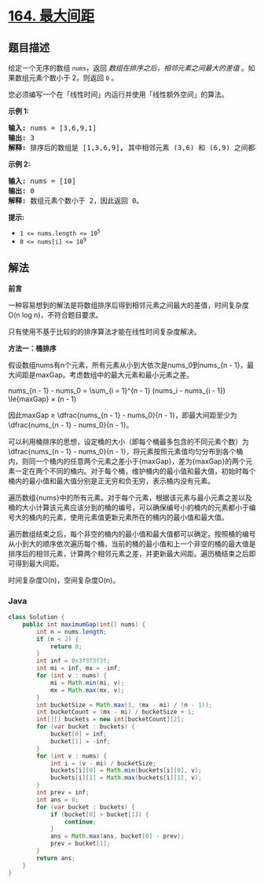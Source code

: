 # [164. 最大间距](https://leetcode.cn/problems/maximum-gap)

## 题目描述

<p>给定一个无序的数组&nbsp;<code>nums</code>，返回 <em>数组在排序之后，相邻元素之间最大的差值</em> 。如果数组元素个数小于 2，则返回 <code>0</code> 。</p>

<p>您必须编写一个在「线性时间」内运行并使用「线性额外空间」的算法。</p>

<p><strong>示例&nbsp;1:</strong></p>

<pre>
<strong>输入:</strong> nums = [3,6,9,1]
<strong>输出:</strong> 3
<strong>解释:</strong> 排序后的数组是 [1,3,6,9]<strong><em>, </em></strong>其中相邻元素 (3,6) 和 (6,9) 之间都存在最大差值 3。</pre>

<p><strong>示例&nbsp;2:</strong></p>

<pre>
<strong>输入:</strong> nums = [10]
<strong>输出:</strong> 0
<strong>解释:</strong> 数组元素个数小于 2，因此返回 0。</pre>

<p><strong>提示:</strong></p>

<ul>
	<li><code>1 &lt;= nums.length &lt;= 10<sup>5</sup></code></li>
	<li><code>0 &lt;= nums[i] &lt;= 10<sup>9</sup></code></li>
</ul>

## 解法

**前言**

一种容易想到的解法是将数组排序后得到相邻元素之间最大的差值，时间复杂度O(n log n)，不符合题目要求。

只有使用不基于比较的的排序算法才能在线性时间复杂度解决。

**方法一：桶排序**

假设数组nums有n个元素，所有元素从小到大依次是nums_0到nums_{n - 1}，最大间距是maxGap。考虑数组中的最大元素和最小元素之差。


nums_{n - 1} - nums_0 = \sum_{i = 1}^{n - 1} (nums_i - nums_{i - 1}) \le{maxGap} × (n - 1)


因此maxGap ≥ \dfrac{nums_{n - 1} - nums_0}{n - 1}，即最大间距至少为\dfrac{nums_{n - 1} - nums_0}{n - 1}。

可以利用桶排序的思想，设定桶的大小（即每个桶最多包含的不同元素个数）为\dfrac{nums_{n - 1} - nums_0}{n - 1}，将元素按照元素值均匀分布到各个桶内，则同一个桶内的任意两个元素之差小于{maxGap}，差为{maxGap}的两个元素一定在两个不同的桶内。对于每个桶，维护桶内的最小值和最大值，初始时每个桶内的最小值和最大值分别是正无穷和负无穷，表示桶内没有元素。

遍历数组{nums}中的所有元素。对于每个元素，根据该元素与最小元素之差以及桶的大小计算该元素应该分到的桶的编号，可以确保编号小的桶内的元素都小于编号大的桶内的元素，使用元素值更新元素所在的桶内的最小值和最大值。

遍历数组结束之后，每个非空的桶内的最小值和最大值都可以确定。按照桶的编号从小到大的顺序依次遍历每个桶，当前的桶的最小值和上一个非空的桶的最大值是排序后的相邻元素，计算两个相邻元素之差，并更新最大间距。遍历桶结束之后即可得到最大间距。

时间复杂度O(n)，空间复杂度O(n)。

### **Java**

```java
class Solution {
    public int maximumGap(int[] nums) {
        int n = nums.length;
        if (n < 2) {
            return 0;
        }
        int inf = 0x3f3f3f3f;
        int mi = inf, mx = -inf;
        for (int v : nums) {
            mi = Math.min(mi, v);
            mx = Math.max(mx, v);
        }
        int bucketSize = Math.max(1, (mx - mi) / (n - 1));
        int bucketCount = (mx - mi) / bucketSize + 1;
        int[][] buckets = new int[bucketCount][2];
        for (var bucket : buckets) {
            bucket[0] = inf;
            bucket[1] = -inf;
        }
        for (int v : nums) {
            int i = (v - mi) / bucketSize;
            buckets[i][0] = Math.min(buckets[i][0], v);
            buckets[i][1] = Math.max(buckets[i][1], v);
        }
        int prev = inf;
        int ans = 0;
        for (var bucket : buckets) {
            if (bucket[0] > bucket[1]) {
                continue;
            }
            ans = Math.max(ans, bucket[0] - prev);
            prev = bucket[1];
        }
        return ans;
    }
}
```
